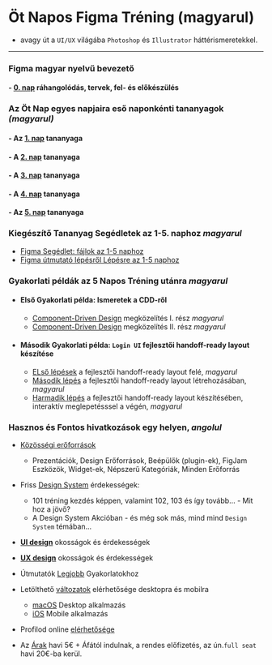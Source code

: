 # Öt Napos Figma Tréning (magyarul)

- avagy út a `UI/UX` világába `Photoshop` és `Illustrator` háttérismeretekkel.

---

###  Figma magyar nyelvű bevezető
#### - [0. nap](tananyagok/FIGMA_magyar.md) ráhangolódás, tervek, fel- és előkészülés


### Az Öt Nap egyes napjaira eső naponkénti tananyagok _(magyarul)_
#### - Az [1. nap](tananyagok/1_nap.md) tananyaga
#### - A [2. nap](tananyagok/2_nap.md) tananyaga
#### - A [3. nap](tananyagok/3_nap.md) tananyaga
#### - A [4. nap](tananyagok/4_nap.md) tananyaga
#### - Az [5. nap](tananyagok/5_nap.md) tananyaga

### Kiegészítő Tananyag Segédletek az 1-5. naphoz _magyarul_
- [Figma Segédlet: fájlok az 1-5 naphoz](tananyagok/FIGMA_file-ok_az_1-5_naphoz.md)
- [Figma útmutató lépésről Lépésre az 1-5 naphoz](tananyagok/FIGMA_step_by_step_guide_1-5-hoz.md)


### Gyakorlati példák az 5 Napos Tréning utánra _magyarul_
- #### Első Gyakorlati példa: Ismeretek a CDD-ről 
  - [Component-Driven Design](tananyagok/FIGMA_Component-Driven_Design_CDD_I.md) megközelítés I. rész _magyarul_
  - [Component-Driven Design](tananyagok/FIGMA_Component-Driven_Design_CDD_II.md) megközelítés II. rész _magyarul_
- #### Második Gyakorlati példa: `Login UI` fejlesztői handoff-ready layout készítése
  - [ELső lépések](tananyagok/FIGMA_fejlesztoi_handoff-ready_layout_I.md) a fejlesztői handoff-ready layout felé, _magyarul_ 
  - [Második lépés](tananyagok/FIGMA_fejlesztoi_handoff-ready_layout_II_magyar_es_FullHD_optimalizalt.md) a fejlesztői handoff-ready layout létrehozásában, _magyarul_
  - [Harmadik lépés](tananyagok/FIGMA_fejlesztoi_handoff-ready_layout_III_sablon.md) a fejlesztői handoff-ready layout készítésében, interaktív meglepetésssel a végén, _magyarul_ 

### Hasznos és Fontos hivatkozások egy helyen, _angolul_
- [Közösségi erőforrások](https://www.figma.com/community)
  - Prezentációk, Design Erőforrások, Beépülők (plugin-ek), FigJam Eszközök, Widget-ek, Népszerű Kategóriák, Minden Erőforrás

- Friss [Design System](https://www.figma.com/blog/design-systems/) érdekességek:
  - 101 tréning kezdés képpen, valamint 102, 103 és így tovább... - Mit hoz a jövő?
  - A Design System Akcióban - és még sok más, mind mind `Design System` témában... 

- **[UI design](https://www.figma.com/ui-design-tool/)** okosságok és érdekességek
- **[UX design](https://www.figma.com/ux-design-tool/)** okosságok és érdekességek
- Útmutatók [Legjobb](https://www.figma.com/best-practices/guides/)  Gyakorlatokhoz
- Letölthető [változatok](https://www.figma.com/downloads/) elérhetősége desktopra és mobilra
  - [macOS](https://www.figma.com/download/desktop/mac) Desktop alkalmazás 
  - [iOS](https://itunes.apple.com/app/figma-mirror/id1152747299) Mobile alkalmazás
- Profilod online [elérhetősége](https://www.figma.com/files)
- Az [Árak](https://www.figma.com/pricing/) havi 5€ + Áfától indulnak, a rendes előfizetés, az ún.`full seat` havi 20€-ba kerül.

